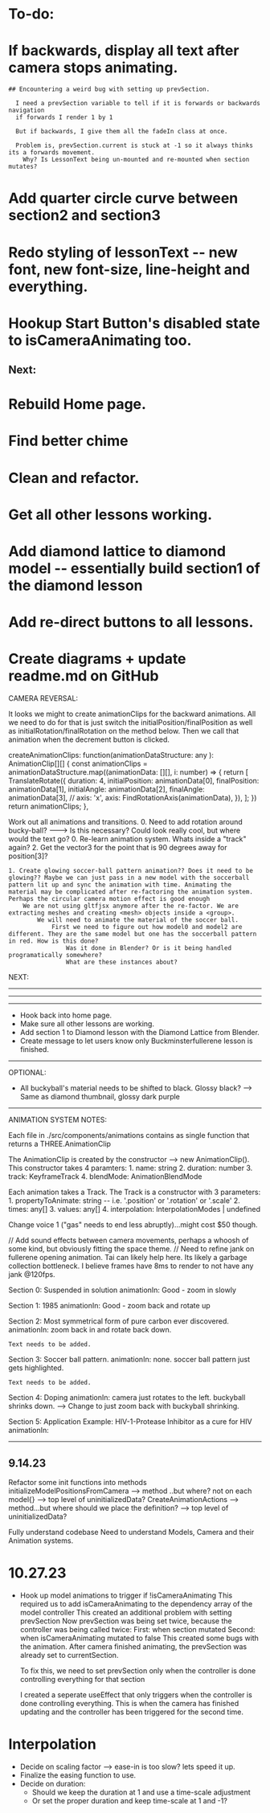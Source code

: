 # To-do:

  # If backwards, display all text after camera stops animating.
    ## Encountering a weird bug with setting up prevSection. 

      I need a prevSection variable to tell if it is forwards or backwards navigation
      if forwards I render 1 by 1 

      But if backwards, I give them all the fadeIn class at once. 

      Problem is, prevSection.current is stuck at -1 so it always thinks its a forwards movement.
        Why? Is LessonText being un-mounted and re-mounted when section mutates?


  # Add quarter circle curve between section2 and section3


  # Redo styling of lessonText -- new font, new font-size, line-height and everything.


  # Hookup Start Button's disabled state to isCameraAnimating too.

























## Next:
  # Rebuild Home page.
  # Find better chime
  # Clean and refactor.
  # Get all other lessons working.
  # Add diamond lattice to diamond model -- essentially build section1 of the diamond lesson
  # Add re-direct buttons to all lessons.
  # Create diagrams + update readme.md on GitHub












































































CAMERA REVERSAL:

It looks we might to create animationClips for the backward animations. All we need to do for that is just
switch the initialPosition/finalPosition as well as initialRotation/finalRotation on the method below. Then we call that animation when the decrement button is clicked.

createAnimationClips: function(animationDataStructure: any ): AnimationClip[][] {
const animationClips = animationDataStructure.map((animationData: [][], i: number) => {
return [
TranslateRotate({
duration: 4,
initialPosition: animationData[0],
finalPosition: animationData[1],
initialAngle: animationData[2],
finalAngle: animationData[3],
// axis: 'x',
axis: FindRotationAxis(animationData),
}),
];
})
return animationClips;
},

Work out all animations and transitions. 0. Need to add rotation around bucky-ball? ---> Is this necessary? Could look really cool, but where would the text go? 0. Re-learn animation system. Whats inside a "track" again? 2. Get the vector3 for the point that is 90 degrees away for position[3]?

    1. Create glowing soccer-ball pattern animation?? Does it need to be glowing?? Maybe we can just pass in a new model with the soccerball pattern lit up and sync the animation with time. Animating the material may be complicated after re-factoring the animation system. Perhaps the circular camera motion effect is good enough
        We are not using gltfjsx anymore after the re-factor. We are extracting meshes and creating <mesh> objects inside a <group>.
            We will need to animate the material of the soccer ball.
                First we need to figure out how model0 and model2 are different. They are the same model but one has the soccerball pattern in red. How is this done?
                    Was it done in Blender? Or is it being handled programatically somewhere?
                    What are these instances about?

NEXT:

---

---

---

- Hook back into home page.
- Make sure all other lessons are working.
- Add section 1 to Diamond lesson with the Diamond Lattice from Blender.
- Create message to let users know only Buckminsterfullerene lesson is finished.

---

OPTIONAL:

- All buckyball's material needs to be shifted to black. Glossy black? --> Same as diamond thumbnail, glossy dark purple

---

ANIMATION SYSTEM NOTES:

Each file in ./src/components/animations contains as single function that returns a THREE.AnimationClip

The AnimationClip is created by the constructor --> new AnimationClip().
This constructor takes 4 paramters: 1. name: string 2. duration: number 3. track: KeyframeTrack 4. blendMode: AnimationBlendMode

Each animation takes a Track.
The Track is a constructor with 3 parameters: 1. propertyToAnimate: string -- i.e. '.position' or '.rotation' or '.scale' 2. times: any[] 3. values: any[] 4. interpolation: InterpolationModes | undefined

Change voice 1 ("gas" needs to end less abruptly)...might cost $50 though.

// Add sound effects between camera movements, perhaps a whoosh of some kind, but obviously fitting the space theme.
// Need to refine jank on fullerene opening animation. Tai can likely help here. Its likely a garbage collection bottleneck. I believe frames have 8ms to render to not have any jank @120fps.

Section 0: Suspended in solution
animationIn: Good - zoom in slowly

Section 1: 1985
animationIn: Good - zoom back and rotate up

Section 2: Most symmetrical form of pure carbon ever discovered.
animationIn: zoom back in and rotate back down.

    Text needs to be added.

Section 3: Soccer ball pattern.
animationIn: none. soccer ball pattern just gets highlighted.

    Text needs to be added.

Section 4: Doping
animationIn: camera just rotates to the left. buckyball shrinks down. --> Change to just zoom back with buckyball shrinking.

Section 5: Application Example: HIV-1-Protease Inhibitor as a cure for HIV
animationIn:

---

## 9.14.23

Refactor some init functions into methods
initializeModelPositionsFromCamera --> method ..but where? not on each model{} --> top level of uninitializedData?
CreateAnimationActions --> method...but where should we place the definition? --> top level of uninitializedData?

Fully understand codebase
Need to understand Models, Camera and their Animation systems.



# 10.27.23


- Hook up model animations to trigger if !isCameraAnimating
  This required us to add isCameraAnimating to the dependency array of the model controller
  This created an additional problem with setting prevSection
    Now prevSection was being set twice, because the controller was being called twice:
      First: when section mutated 
      Second: when isCameraAnimating mutated to false
    This created some bugs with the animation. After camera finished animating, 
    the prevSection was already set to currentSection. 

    To fix this, we need to set prevSection only when 
    the controller is done controlling everything for that section

    I created a seperate useEffect that only triggers
    when the controller is done controlling everything. This is when the 
    camera has finished updating and the controller has been triggered for
    the second time.


# Interpolation 

  - Decide on scaling factor --> ease-in is too slow? lets speed it up.
  - Finalize the easing function to use. 
  - Decide on duration:
    - Should we keep the duration at 1 and use a time-scale adjustment 
    - Or set the proper duration and keep time-scale at 1 and -1?

